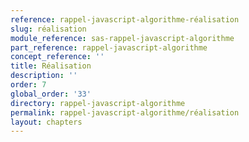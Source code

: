 ```yaml
---
reference: rappel-javascript-algorithme-réalisation
slug: réalisation
module_reference: sas-rappel-javascript-algorithme
part_reference: rappel-javascript-algorithme
concept_reference: ''
title: Réalisation
description: ''
order: 7
global_order: '33'
directory: rappel-javascript-algorithme
permalink: rappel-javascript-algorithme/réalisation
layout: chapters
---
```

